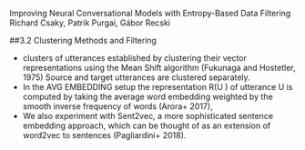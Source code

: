 Improving Neural Conversational Models with Entropy-Based Data Filtering
Richard Csaky, Patrik Purgai, Gábor Recski

##3.2 Clustering Methods and Filtering

* clusters of utterances established by clustering their vector representations
  using the Mean Shift algorithm (Fukunaga and Hostetler, 1975)
  Source and target utterances are clustered separately.
* In the AVG EMBEDDING setup the representation R(U ) of utterance U is
  computed by taking the average word embedding weighted by the smooth inverse
  frequency of words (Arora+ 2017),
* We also experiment with Sent2vec, a more sophisticated sentence
  embedding approach, which can be thought of as an extension of word2vec to
  sentences (Pagliardini+ 2018).
